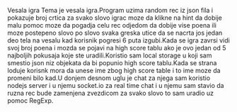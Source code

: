 Vesala igra
Tema je vesala igra.Program uzima random rec iz json fila i pokazuje broj crtica za svako slovo igrac moze da klikne na hint da dobije malu pomoc moze da pogadja celu rec odjedom da dobije vise poena ili moze postepeno slovo po slovo svaka greska utice da se nacrta jos jedan deo tela na vesalu kad korisnik pogresi 6 puta izgubi.Kada se igra zavrsi vidi svoj broj poena i mozda se pojavi na high score tablu ako je ovo jedan od 5 najboljih pokusaja koje ste uradili.Koristio sam local storage u koji sam smestio json niz objekata da bi popunio high score tablu.Kada se strana loduje korisnk mora da unese ime zbog high score table i to ime moze da promeni bilo kad.U donjem desnom uglu je chat za njega sam koristio nodejs server i u njemu socket.io za real time chat i u njemu sam stavio da ruzna rec bude zamenjena zvezdicom za svako slovo to sam uradio uz pomoc RegExp.
